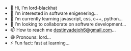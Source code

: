 - 👋 Hi, I’m lord-blackhat
- 👀 I’m interested in software enigenering...
- 🌱 I’m currently learning javascript, css, c++, python...
- 💞️ I’m looking to collaborate on software development...
- 📫 How to reach me destinyadejoh6@gmail.com...
- 😄 Pronouns: lord...
- ⚡ Fun fact: fast at learning...

<!---
lord-blackhat/lord-blackhat is a ✨ special ✨ repository because its `README.md` (this file) appears on your GitHub profile.
You can click the Preview link to take a look at your changes.
--->
